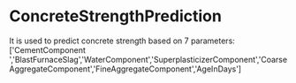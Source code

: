 # ConcreteStrengthPrediction

It is used to predict concrete strength based on 7 parameters:
['CementComponent ','BlastFurnaceSlag','WaterComponent','SuperplasticizerComponent','CoarseAggregateComponent','FineAggregateComponent','AgeInDays']

